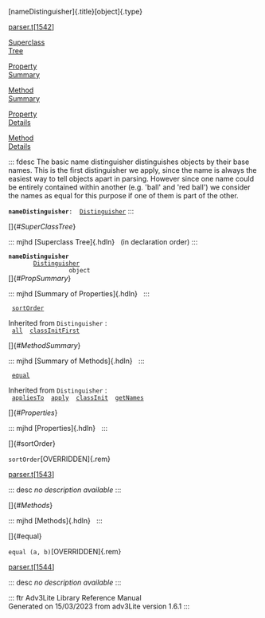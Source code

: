 [nameDistinguisher]{.title}[object]{.type}

[parser.t](../file/parser.t.html)\[[1542](../source/parser.t.html#1542)\]

[Superclass\
Tree](#_SuperClassTree_)

[Property\
Summary](#_PropSummary_)

[Method\
Summary](#_MethodSummary_)

[Property\
Details](#_Properties_)

[Method\
Details](#_Methods_)

::: fdesc
The basic name distinguisher distinguishes objects by their base names.
This is the first distinguisher we apply, since the name is always the
easiest way to tell objects apart in parsing. However since one name
could be entirely contained within another (e.g. \'ball\' and \'red
ball\') we consider the names as equal for this purpose if one of them
is part of the other.

**`nameDistinguisher`**` :   `[`Distinguisher`](../object/Distinguisher.html)
:::

[]{#_SuperClassTree_}

::: mjhd
[Superclass Tree]{.hdln}   (in declaration order)
:::

**`nameDistinguisher`**\
`         `[`Distinguisher`](../object/Distinguisher.html)\
`                 object`\
[]{#_PropSummary_}

::: mjhd
[Summary of Properties]{.hdln}  
:::

` `[`sortOrder`](#sortOrder)`  `

Inherited from `Distinguisher` :\
` `[`all`](../object/Distinguisher.html#all)`  `[`classInitFirst`](../object/Distinguisher.html#classInitFirst)`  `

[]{#_MethodSummary_}

::: mjhd
[Summary of Methods]{.hdln}  
:::

` `[`equal`](#equal)`  `

Inherited from `Distinguisher` :\
` `[`appliesTo`](../object/Distinguisher.html#appliesTo)`  `[`apply`](../object/Distinguisher.html#apply)`  `[`classInit`](../object/Distinguisher.html#classInit)`  `[`getNames`](../object/Distinguisher.html#getNames)`  `

[]{#_Properties_}

::: mjhd
[Properties]{.hdln}  
:::

[]{#sortOrder}

`sortOrder`[OVERRIDDEN]{.rem}

[parser.t](../file/parser.t.html)\[[1543](../source/parser.t.html#1543)\]

::: desc
*no description available*
:::

[]{#_Methods_}

::: mjhd
[Methods]{.hdln}  
:::

[]{#equal}

`equal (a, b)`[OVERRIDDEN]{.rem}

[parser.t](../file/parser.t.html)\[[1544](../source/parser.t.html#1544)\]

::: desc
*no description available*
:::

::: ftr
Adv3Lite Library Reference Manual\
Generated on 15/03/2023 from adv3Lite version 1.6.1
:::

